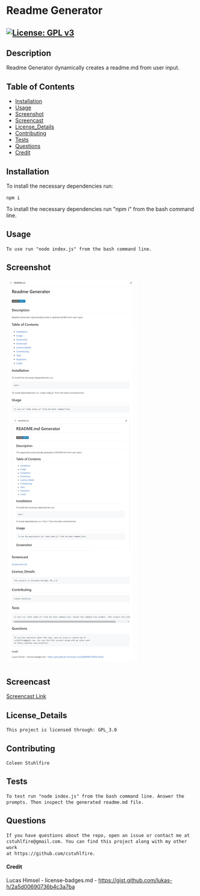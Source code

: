 # Readme Generator
## [![License: GPL v3](https://img.shields.io/badge/License-GPLv3-blue.svg)](https://www.gnu.org/licenses/gpl-3.0)
## Description 
Readme Generator dynamically creates a readme.md from user input.
## Table of Contents
- [Installation](#installation)
- [Usage](#usage)
- [Screenshot](#screenshot)
- [Screencast](#screencast)
- [License_Details](#license_details)
- [Contributing](#contributing) 
- [Tests](#tests)
- [Questions](#questions)
- [Credit](#Credit)
## Installation
To install the necessary dependencies run:
```
npm i
```
To install the necessary dependencies run "npm i" from the bash command line.
## Usage
```
To use run "node index.js" from the bash command line.
```
## Screenshot
![Screenshot](./screenshot.PNG)
## Screencast
[Screencast Link](https://drive.google.com/file/d/1C3YnbmxYHFfXHA7f5l6QJ4cPqDTcfeZQ/view?usp=sharing)
## License_Details
```
This project is licensed through: GPL_3.0
```
## Contributing
```
Coleen Stuhlfire
```
## Tests
```
To test run "node index.js" from the bash command line. Answer the prompts. Then inspect the generated readme.md file.
```
## Questions
```
If you have questions about the repo, open an issue or contact me at 
cstuhlfire@gmail.com. You can find this project along with my other work 
at https://github.com/cstuhlfire.
```
#### Credit
Lucas Himsel - license-badges.md - 
https://gist.github.com/lukas-h/2a5d00690736b4c3a7ba
